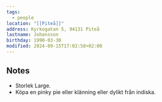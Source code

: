 ```yaml
---
tags:
  - people
location: "[[Piteå]]"
address: Kyrkogatan 5, 94131 Piteå
lastname: Johansson
birthday: 1990-03-30
modified: 2024-09-15T17:02:58+02:00
---
```


## Notes

- Storlek Large.
- Köpa en pinky pie eller klänning eller dylikt från indiska.
